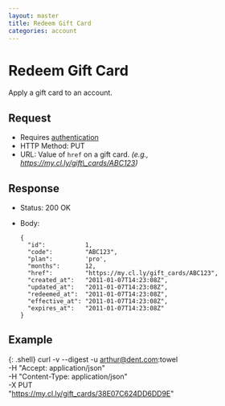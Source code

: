 ```yaml
---
layout: master
title: Redeem Gift Card
categories: account
---
```


# Redeem Gift Card

Apply a gift card to an account.


## Request

- Requires [authentication](/usage/#authentication)
- HTTP Method: PUT
- URL: Value of `href` on a gift card. _(e.g., https://my.cl.ly/gift\_cards/ABC123)_


## Response

- Status: 200 OK
- Body:

      {
        "id":           1,
        "code":         "ABC123",
        "plan":         'pro',
        "months":       12,
        "href":         "https://my.cl.ly/gift_cards/ABC123",
        "created_at":   "2011-01-07T14:23:08Z",
        "updated_at":   "2011-01-07T14:23:08Z",
        "redeemed_at":  "2011-01-07T14:23:08Z",
        "effective_at": "2011-01-07T14:23:08Z",
        "expires_at":   "2011-01-07T14:23:08Z"
      }


## Example

{: .shell}
    curl -v --digest -u arthur@dent.com:towel \
         -H "Accept: application/json" \
         -H "Content-Type: application/json" \
         -X PUT \
         "https://my.cl.ly/gift_cards/38E07C624DD6DD9E"
